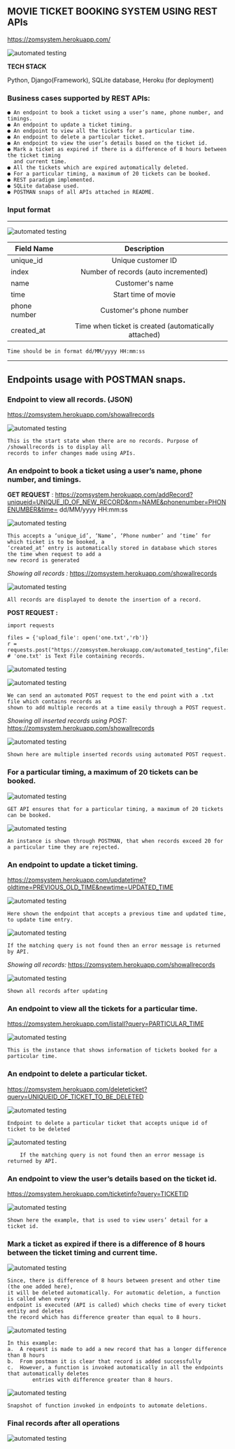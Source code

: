 ## MOVIE TICKET BOOKING SYSTEM USING REST APIs

https://zomsystem.herokuapp.com/

![automated testing](/Images/11.png)  

**TECH STACK**

Python, Django(Framework), SQLite database, Heroku (for deployment)

### Business cases supported by REST APIs:

    ● An endpoint to book a ticket using a user’s name, phone number, and timings.
    ● An endpoint to update a ticket timing.
    ● An endpoint to view all the tickets for a particular time.
    ● An endpoint to delete a particular ticket.
    ● An endpoint to view the user’s details based on the ticket id.
    ● Mark a ticket as expired if there is a difference of 8 hours between the ticket timing 
      and current time.
    ● All the tickets which are expired automatically deleted.  
    ● For a particular timing, a maximum of 20 tickets can be booked.
    ● REST paradigm implemented.
    ● SQLite database used.
    ● POSTMAN snaps of all APIs attached in README.

### Input format
***************************

![automated testing](/Images/format.png)  

| Field Name   | Description |           
|----------|:-------------:|
| unique_id |  Unique customer ID | 
| index |    Number of records (auto incremented)   | 
| name | Customer's name |   
| time | Start time of movie |   
| phone number | Customer's phone number |   
| created_at | Time when ticket is created (automatically attached) |   

    Time should be in format dd/MM/yyyy HH:mm:ss
    
***************************
    
## Endpoints usage with POSTMAN snaps.

### Endpoint to view all records. (JSON)

https://zomsystem.herokuapp.com/showallrecords

![automated testing](/Images/beforeinsertion.png)  

    This is the start state when there are no records. Purpose of /showallrecords is to display all 
    records to infer changes made using APIs.

### An endpoint to book a ticket using a user’s name, phone number, and timings.

**GET REQUEST** : https://zomsystem.herokuapp.com/addRecord?uniqueid=UNIQUE_ID_OF_NEW_RECORD&nm=NAME&phonenumber=PHONENUMBER&time= dd/MM/yyyy HH:mm:ss

![automated testing](/Images/alter1.png)  

    This accepts a ‘unique_id’, ‘Name’, ‘Phone number’ and ‘time’ for which ticket is to be booked, a 
    ‘created_at’ entry is automatically stored in database which stores the time when request to add a
    new record is generated

*Showing all records :* https://zomsystem.herokuapp.com/showallrecords

![automated testing](/Images/alter2.png)  

    All records are displayed to denote the insertion of a record.

**POST REQUEST :** 

    import requests
    
    files = {'upload_file': open('one.txt','rb')}
    r = requests.post("https://zomsystem.herokuapp.com/automated_testing",files=files)
    # 'one.txt' is Text File containing records.

![automated testing](/Images/altertext.png)  

![automated testing](/Images/multiplepostrecords.png)  

    We can send an automated POST request to the end point with a .txt file which contains records as 
    shown to add multiple records at a time easily through a POST request.

*Showing all inserted records using POST:* https://zomsystem.herokuapp.com/showallrecords

![automated testing](/Images/alter4.png)  

    Shown here are multiple inserted records using automated POST request.

### For a particular timing, a maximum of 20 tickets can be booked.

![automated testing](/Images/alter17.png)  

    GET API ensures that for a particular timing, a maximum of 20 tickets can be booked.

![automated testing](/Images/alter16.png) 

    An instance is shown through POSTMAN, that when records exceed 20 for a particular time they are rejected.

### An endpoint to update a ticket timing.

https://zomsystem.herokuapp.com/updatetime?oldtime=PREVIOUS_OLD_TIME&newtime=UPDATED_TIME

![automated testing](/Images/alter19.png)  

    Here shown the endpoint that accepts a previous time and updated time, to update time entry.
    
![automated testing](/Images/updatetime.png) 

    If the matching query is not found then an error message is returned by API.

*Showing all records:* https://zomsystem.herokuapp.com/showallrecords

![automated testing](/Images/alter21.png)  

    Shown all records after updating

### An endpoint to view all the tickets for a particular time.

https://zomsystem.herokuapp.com/listall?query=PARTICULAR_TIME

![automated testing](/Images/alter22.png)  

    This is the instance that shows information of tickets booked for a particular time.

### An endpoint to delete a particular ticket.

https://zomsystem.herokuapp.com/deleteticket?query=UNIQUEID_OF_TICKET_TO_BE_DELETED

![automated testing](/Images/8.png)  

    Endpoint to delete a particular ticket that accepts unique id of ticket to be deleted
    
![automated testing](/Images/deleteticket.png)

        If the matching query is not found then an error message is returned by API. 

### An endpoint to view the user’s details based on the ticket id.

https://zomsystem.herokuapp.com/ticketinfo?query=TICKETID

![automated testing](/Images/alter23.png)  

    Shown here the example, that is used to view users’ detail for a ticket id.

### Mark a ticket as expired if there is a difference of 8 hours between the ticket timing and current time.

![automated testing](/Images/alter24.png)

    Since, there is difference of 8 hours between present and other time (the one added here), 
    it will be deleted automatically. For automatic deletion, a function is called when every 
    endpoint is executed (API is called) which checks time of every ticket entity and deletes
    the record which has difference greater than equal to 8 hours.

![automated testing](/Images/alter25.png)  

    In this example:
    a.	A request is made to add a new record that has a longer difference than 8 hours
    b.	From postman it is clear that record is added successfully
    c.	However, a function is invoked automatically in all the endpoints that automatically deletes 
            entries with difference greater than 8 hours.
            
![automated testing](/Images/automateddeletion.png)  

    Snapshot of function invoked in endpoints to automate deletions.           

### Final records after all operations

![automated testing](/Images/alterfinal.png)             
